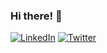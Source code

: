 ### Hi there! 👋

[![LinkedIn](https://img.shields.io/badge/LinkedIn-Alejandro_Morón-blue)](https://www.linkedin.com/in/amoron)
[![Twitter](https://img.shields.io/badge/X-@moronbandin-1DA1F2)](https://x.com/moronbandin)